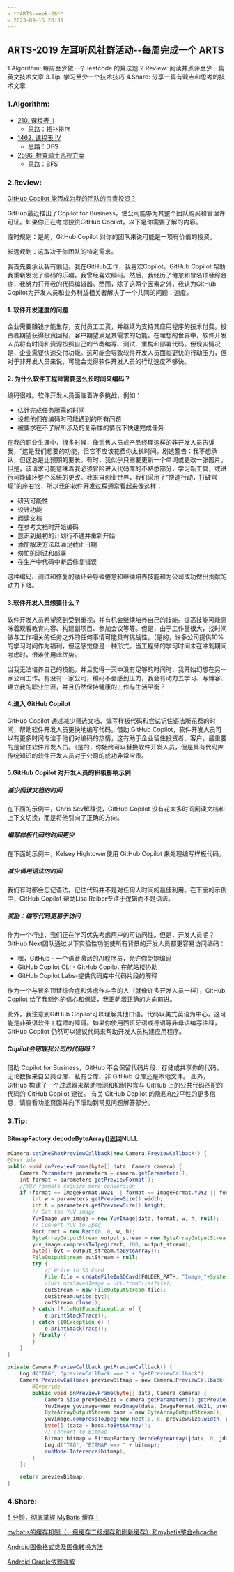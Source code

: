 ```yaml
---
> **ARTS-week-38**
> 2023-09-15 20:39
---
```



## ARTS-2019 左耳听风社群活动--每周完成一个 ARTS
1.Algorithm: 每周至少做一个 leetcode 的算法题
2.Review: 阅读并点评至少一篇英文技术文章
3.Tip: 学习至少一个技术技巧
4.Share: 分享一篇有观点和思考的技术文章

### 1.Algorithm:

- [210. 课程表 II](https://leetcode.cn/problems/course-schedule-ii/submissions/464685563/)  
    + 思路：拓扑排序
- [1462. 课程表 IV](https://leetcode.cn/problems/course-schedule-iv/submissions/465325718/) 
    + 思路：DFS
- [2596. 检查骑士巡视方案](https://leetcode.cn/problems/check-knight-tour-configuration/submissions/465664533/)  
    + 思路：BFS

### 2.Review:

[GitHub Copilot 能否成为我的团队的宝贵投资？](https://dev.to/github/could-github-copilot-be-a-valuable-investment-for-my-team-4l9h)

GitHub最近推出了Copilot for Business，使公司能够为其整个团队购买和管理许可证。如果你正在考虑投资GitHub Copilot，以下是你需要了解的内容。

临时规划：是的，GitHub Copilot 对你的团队来说可能是一项有价值的投资。

长远规划：这取决于你团队的特定需求。

我首先要承认我有偏见。我在GitHub工作，我喜欢Copilot。GitHub Copilot 帮助我重新发现了编码的乐趣。我曾经喜欢编码。然后，我经历了倦怠和冒名顶替综合症，我努力打开我的代码编辑器。然而，除了这两个因素之外，我认为GitHub Copilot为开发人员和业务利益相关者解决了一个共同的问题：速度。

#### 1. 软件开发速度的问题

企业需要赚钱才能生存，支付员工工资，并继续为支持其应用程序的技术付费。投资者期望获得投资回报，客户期望满足其需求的功能。在理想的世界中，软件开发人员将有时间和资源按照自己的节奏编写、测试、重构和部署代码。但现实情况是，企业需要快速交付功能。这可能会导致软件开发人员面临更快的行动压力，但对于非开发人员来说，可能会觉得软件开发人员的行动速度不够快。

#### 2. 为什么软件工程师需要这么长时间来编码？

编码很难。软件开发人员面临着许多挑战，例如：

- 估计完成任务所需的时间
- 设想他们在编码时可能遇到的所有问题
- 被要求在不了解所涉及的复杂性的情况下快速完成任务

在我的职业生涯中，很多时候，像销售人员或产品经理这样的非开发人员告诉我，“这是我们想要的功能，但它不应该花费你太长时间。剧透警告：我不想承认，但这总是比预期的要长。有时，我似乎只需要更新一个单词或更改一张图片。但是，该请求可能意味着我必须冒险进入代码库的不熟悉部分，学习新工具，或进行可能破坏整个系统的更改。我来自创业世界，我们采用了“快速行动，打破常规”的座右铭，所以我的软件开发过程通常看起来像这样：

- 研究可能性
- 设计功能
- 阅读文档
- 在参考文档时开始编码
- 意识到最初的计划行不通并重新开始
- 添加解决方法以满足截止日期
- 匆忙的测试和部署
- 在生产中代码中断后修复错误

这种编码、测试和修复的循环会导致倦怠和继续培养技能和为公司成功做出贡献的动力下降。

#### 3.软件开发人员想要什么？

软件开发人员希望感到受到重视，并有机会继续培养自己的技能。提高技能可能意味着观看教育内容、构建副项目、参加会议等等。但是，由于工作量很大，找时间做与工作相关的任务之外的任何事情可能具有挑战性。（是的，许多公司提供10%的学习时间作为福利，但这感觉像是一种形式。当工程师的学习时间未在冲刺期间考虑时，很难使用此优势。

当我无法培养自己的技能，并且觉得一天中没有足够的时间时，我开始幻想在另一家公司工作。有没有一家公司，编码不会感到压力，我会有动力去学习、写博客、建立我的职业生涯，并且仍然保持健康的工作与生活平衡？

#### 4.进入 GitHub Copilot

GitHub Copilot 通过减少筛选文档、编写样板代码和尝试记住语法所花费的时间，帮助软件开发人员更快地编写代码。借助 GitHub Copilot，软件开发人员可以有更多时间专注于他们对编码的热情，这有助于企业留住投资者、客户，最重要的是留住软件开发人员。（是的，你始终可以替换软件开发人员，但是具有代码库传统知识的软件开发人员对于公司的成功非常宝贵。

#### 5.GitHub Copilot 对开发人员的积极影响示例

##### 减少阅读文档的时间
在下面的示例中，Chris Sev解释说，GitHub Copilot 没有花太多时间阅读文档和上下文切换，而是将他引向了正确的方向。

##### 编写样板代码的时间更少
在下面的示例中，Kelsey Hightower使用 GitHub Copilot 来处理编写样板代码。

##### 减少调用语法的时间
我们有时都会忘记语法。记住代码并不是对任何人时间的最佳利用。在下面的示例中，GitHub Copilot 帮助Lisa Reiber专注于逻辑而不是语法。

##### 奖励：编写代码更易于访问
作为一个行业，我们正在学习优先考虑用户的可访问性。但是，开发人员呢？GitHub Next团队通过以下实验性功能使所有背景的开发人员都更容易访问编码：

- 嘿，GitHub - 一个语音激活的AI程序员，允许你免提编码
- GitHub Copilot CLI - GitHub Copilot 在航站楼协助
- GitHub Copilot Labs-提供代码库中代码片段的解释

作为一个与冒名顶替综合症和焦虑作斗争的人（就像许多开发人员一样），GitHub Copilot 给了我额外的信心和保证，我正朝着正确的方向前进。

此外，我注意到GitHub Copilot可以理解其他口语。代码以美式英语为中心，这可能是非英语软件工程师的障碍。如果你使用西班牙语或德语等非母语编写注释，GitHub Copilot 仍然可以建议代码来帮助开发人员构建应用程序。

##### Copilot会窃取我公司的代码吗？
借助 Copilot for Business，GitHub 不会保留代码片段、存储或共享你的代码，无论数据来自公共仓库、私有仓库、非 GitHub 仓库还是本地文件。
此外，GitHub 构建了一个过滤器来帮助检测和抑制包含与 GitHub 上的公共代码匹配的代码的 GitHub Copilot 建议。
有关 GitHub Copilot 的隐私和公平性的更多信息，请查看功能页面并向下滚动到常见问题解答部分。

### 3.Tip:

#### BitmapFactory.decodeByteArray()返回NULL

```java
mCamera.setOneShotPreviewCallback(new Camera.PreviewCallback() {
@Override
public void onPreviewFrame(byte[] data, Camera camera) {
    Camera.Parameters parameters = camera.getParameters();
    int format = parameters.getPreviewFormat();
    //YUV formats require more conversion
    if (format == ImageFormat.NV21 || format == ImageFormat.YUY2 || format == ImageFormat.NV16) {
        int w = parameters.getPreviewSize().width;
        int h = parameters.getPreviewSize().height;
        // Get the YuV image
        YuvImage yuv_image = new YuvImage(data, format, w, h, null);
        // Convert YuV to Jpeg
        Rect rect = new Rect(0, 0, w, h);
        ByteArrayOutputStream output_stream = new ByteArrayOutputStream();
        yuv_image.compressToJpeg(rect, 100, output_stream);
        byte[] byt = output_stream.toByteArray();
        FileOutputStream outStream = null;
        try {
            // Write to SD Card
            File file = createFileInSDCard(FOLDER_PATH, "Image_"+System.currentTimeMillis()+".jpg");
            //Uri uriSavedImage = Uri.fromFile(file);
            outStream = new FileOutputStream(file);
            outStream.write(byt);
            outStream.close();
        } catch (FileNotFoundException e) {
            e.printStackTrace();
        } catch (IOException e) {
            e.printStackTrace();
        } finally {
        }
    }
}
```

```java
private Camera.PreviewCallback getPreviewCallback() {
    Log.d("TAG", "previewCallBack ==> " + "getPreviewCallback");
    Camera.PreviewCallback previewBitmap = new Camera.PreviewCallback() {
        @Override
        public void onPreviewFrame(byte[] data, Camera camera) {
            Camera.Size previewSize = camera.getParameters().getPreviewSize();
            YuvImage yuvimage=new YuvImage(data, ImageFormat.NV21, previewSize.width, previewSize.height, null);
            ByteArrayOutputStream baos = new ByteArrayOutputStream();
            yuvimage.compressToJpeg(new Rect(0, 0, previewSize.width, previewSize.height), 80, baos);
            byte[] jdata = baos.toByteArray();
            // Convert to Bitmap
            Bitmap bitmap = BitmapFactory.decodeByteArray(jdata, 0, jdata.length);
            Log.d("TAG", "BITMAP ==> " + bitmap);
            runModelInference(bitmap);
        }
    };

    return previewBitmap;
}
```
### 4.Share:

[5 分钟，彻底掌握 MyBatis 缓存！](https://segmentfault.com/a/1190000039860909)

[mybatis的缓存机制（一级缓存二级缓存和刷新缓存）和mybatis整合ehcache](https://blog.csdn.net/u012373815/article/details/47069223)

[Android图像格式类及图像转换方法](https://www.cnblogs.com/liumin-txgt/p/13164372.html)

[Android Gradle依赖详解](https://blog.csdn.net/pkorochi/article/details/86294396?utm_medium=distribute.pc_relevant.none-task-blog-2~default~baidujs_baidulandingword~default-2-86294396-blog-79697922.235^v38^pc_relevant_default_base&spm=1001.2101.3001.4242.2&utm_relevant_index=5)